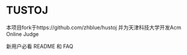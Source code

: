 TUSTOJ
======

本项目fork于https://github.com/zhblue/hustoj 并为天津科技大学开发Acm Online Judge

新用户必看 README 和 FAQ

